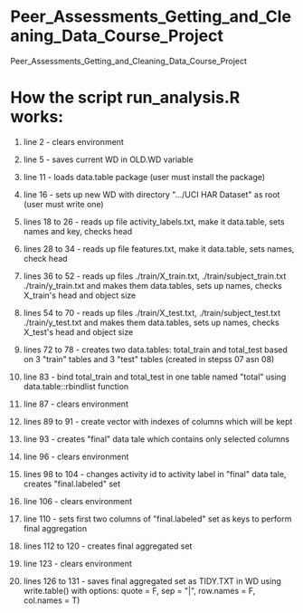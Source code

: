Peer_Assessments_Getting_and_Cleaning_Data_Course_Project
=========================================================

Peer_Assessments_Getting_and_Cleaning_Data_Course_Project

How the script run_analysis.R works:
====================================

01) line 2 - clears environment

02) line 5 - saves current WD in OLD.WD variable

03) line 11 - loads data.table package (user must install the package)

04) line 16 - sets up new WD with directory ".../UCI HAR Dataset" as root (user must write one)

05) lines 18 to 26 - reads up file activity_labels.txt, make it data.table, sets names and key, checks head

06) lines 28 to 34 - reads up file features.txt, make it data.table, sets names, check head

07) lines 36 to 52 - reads up files ./train/X_train.txt, ./train/subject_train.txt ./train/y_train.txt and makes them data.tables, sets up names, checks X_train's head and object size

08) lines 54 to 70 - reads up files ./train/X_test.txt, ./train/subject_test.txt ./train/y_test.txt and makes them data.tables, sets up names, checks X_test's head and object size

09) lines 72 to 78 - creates two data.tables: total_train and total_test based on 3 "train" tables and 3 "test" tables (created in stepss 07 asn 08)

10) line 83 - bind total_train and total_test in one table named "total" using data.table::rbindlist function

11) line 87 - clears environment

12) lines 89 to 91 - create vector with indexes of columns which will be kept

13) line 93 - creates "final" data tale which contains only selected columns

14) line 96 - clears environment

15) lines 98 to 104 - changes activity id to activity label in "final" data tale, creates "final.labeled" set

16) line 106 - clears environment

17) line 110 - sets first two columns of "final.labeled" set as keys to perform final aggregation

18) lines 112 to 120 - creates final aggregated set

19) line 123 - clears environment

20) lines 126 to 131 - saves final aggregated set as TIDY.TXT in WD using write.table() with options: quote = F, sep = "|", row.names = F, col.names = T)

